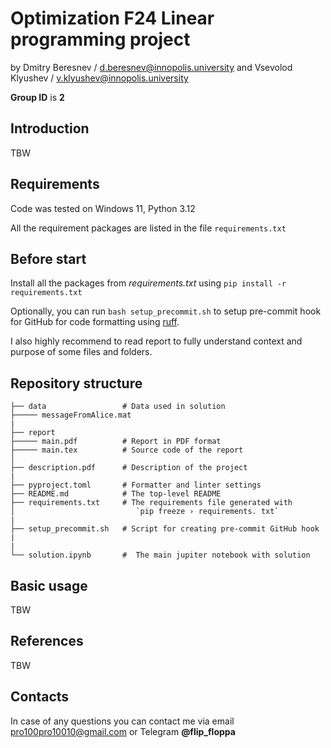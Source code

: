 # Optimization F24 Linear programming project

by Dmitry Beresnev / <d.beresnev@innopolis.university>
and Vsevolod Klyushev / <v.klyushev@innopolis.university>

**Group ID** is **2**

## Introduction

TBW

## Requirements

Code was tested on Windows 11, Python 3.12

All the requirement packages are listed in the file `requirements.txt`

## Before start

Install all the packages from _requirements.txt_ using `pip install -r requirements.txt`

Optionally, you can run `bash setup_precommit.sh` to setup pre-commit hook for GitHub for code formatting using [ruff](https://docs.astral.sh/ruff/).

I also highly recommend to read report to fully understand context and purpose of some files and folders.

## Repository structure

```text
├── data                 # Data used in solution
├───── messageFromAlice.mat
|
├── report
├───── main.pdf          # Report in PDF format
├───── main.tex          # Source code of the report
│
├── description.pdf      # Description of the project
|
├── pyproject.toml       # Formatter and linter settings
├── README.md            # The top-level README
├── requirements.txt     # The requirements file generated with
│                           `pip freeze › requirements. txt`
|
├── setup_precommit.sh   # Script for creating pre-commit GitHub hook
|
|
└── solution.ipynb       #  The main jupiter notebook with solution
```

## Basic usage

<!-- This section briefly describes how to use scripts from `benchmark/` folder.

For all scripts help messages are available with `-h` flag. For example, `python ./benchmark/evaluate.py -h` explains all the available flags and their purpose.
Generally, for all scripts two modes are available: verbose and non-verbose.
By default verbose mode is active, and to run the script in silent mode you need the `--no-verbose` flag. -->

TBW

<!-- `./benchmark/evaluate.py` script is used for model performance evaluation.
You can specify model (by path) and data (also by path) for evaluation. Note, that by default script interprets data path
as path to the folder with several .csv files. If you want to pass single file, enable file mode by `-f` flag.
Be default, resulting data is saved to `./benchmark/data/generated/`.

`./benchmark/interactive.py` script is used for real-time interaction with model.
You can specify user parameters, such as age (i.e. `-a 21`),
occupation (i.e. `-o 19` for student),
gender (i.e. `-g 1` for male)
and favorite movies (i.e. `-f 1 56` for "Toy Story" and "Pulp Fiction") to get new movies recommendation. -->

## References

TBW

<!-- ### Metrics

- [Retrieval precision on K](https://pytorch.org/torcheval/main/generated/torcheval.metrics.functional.retrieval_precision.html)
- [MAP@K](https://machinelearninginterview.com/topics/machine-learning/mapatk_evaluation_metric_for_ranking/)

### Datasets

- [MovieLens 100K dataset](https://grouplens.org/datasets/movielens/100k/) -->

## Contacts

In case of any questions you can contact me via email <pro100pro10010@gmail.com> or Telegram **@flip_floppa**
